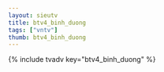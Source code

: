 ```yaml
--- 
layout: sieutv
title: btv4_binh_duong
tags: ["vntv"]
thumb: btv4_binh_duong
---
```

{% include tvadv key="btv4_binh_duong" %}
